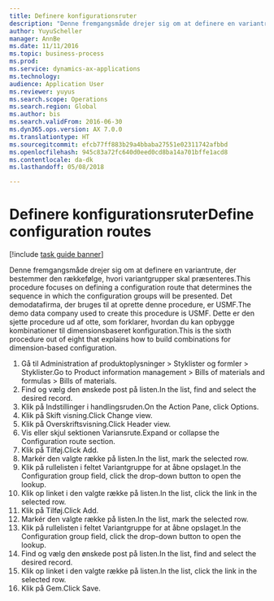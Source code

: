 ```yaml
--- 
title: Definere konfigurationsruter
description: "Denne fremgangsmåde drejer sig om at definere en variantrute, der bestemmer den rækkefølge, hvori variantgrupper skal præsenteres."
author: YuyuScheller
manager: AnnBe
ms.date: 11/11/2016
ms.topic: business-process
ms.prod: 
ms.service: dynamics-ax-applications
ms.technology: 
audience: Application User
ms.reviewer: yuyus
ms.search.scope: Operations
ms.search.region: Global
ms.author: bis
ms.search.validFrom: 2016-06-30
ms.dyn365.ops.version: AX 7.0.0
ms.translationtype: HT
ms.sourcegitcommit: efcb77ff883b29a4bbaba27551e02311742afbbd
ms.openlocfilehash: 945c83a72fc640d0eed0cd8ba14a701bffe1acd8
ms.contentlocale: da-dk
ms.lasthandoff: 05/08/2018

---
```

# <a name="define-configuration-routes"></a><span data-ttu-id="75ef3-103">Definere konfigurationsruter</span><span class="sxs-lookup"><span data-stu-id="75ef3-103">Define configuration routes</span></span>

[!include [task guide banner](../../includes/task-guide-banner.md)]

<span data-ttu-id="75ef3-104">Denne fremgangsmåde drejer sig om at definere en variantrute, der bestemmer den rækkefølge, hvori variantgrupper skal præsenteres.</span><span class="sxs-lookup"><span data-stu-id="75ef3-104">This procedure focuses on defining a configuration route that determines the sequence in which the configuration groups will be presented.</span></span> <span data-ttu-id="75ef3-105">Det demodatafirma, der bruges til at oprette denne procedure, er USMF.</span><span class="sxs-lookup"><span data-stu-id="75ef3-105">The demo data company used to create this procedure is USMF.</span></span> <span data-ttu-id="75ef3-106">Dette er den sjette procedure ud af otte, som forklarer, hvordan du kan opbygge kombinationer til dimensionsbaseret konfiguration.</span><span class="sxs-lookup"><span data-stu-id="75ef3-106">This is the sixth procedure out of eight that explains how to build combinations for dimension-based configuration.</span></span>

1. <span data-ttu-id="75ef3-107">Gå til Administration af produktoplysninger > Styklister og formler > Styklister.</span><span class="sxs-lookup"><span data-stu-id="75ef3-107">Go to Product information management > Bills of materials and formulas > Bills of materials.</span></span>
2. <span data-ttu-id="75ef3-108">Find og vælg den ønskede post på listen.</span><span class="sxs-lookup"><span data-stu-id="75ef3-108">In the list, find and select the desired record.</span></span>
3. <span data-ttu-id="75ef3-109">Klik på Indstillinger i handlingsruden.</span><span class="sxs-lookup"><span data-stu-id="75ef3-109">On the Action Pane, click Options.</span></span>
4. <span data-ttu-id="75ef3-110">Klik på Skift visning.</span><span class="sxs-lookup"><span data-stu-id="75ef3-110">Click Change view.</span></span>
5. <span data-ttu-id="75ef3-111">Klik på Overskriftsvisning.</span><span class="sxs-lookup"><span data-stu-id="75ef3-111">Click Header view.</span></span>
6. <span data-ttu-id="75ef3-112">Vis eller skjul sektionen Variansrute.</span><span class="sxs-lookup"><span data-stu-id="75ef3-112">Expand or collapse the Configuration route section.</span></span>
7. <span data-ttu-id="75ef3-113">Klik på Tilføj.</span><span class="sxs-lookup"><span data-stu-id="75ef3-113">Click Add.</span></span>
8. <span data-ttu-id="75ef3-114">Markér den valgte række på listen.</span><span class="sxs-lookup"><span data-stu-id="75ef3-114">In the list, mark the selected row.</span></span>
9. <span data-ttu-id="75ef3-115">Klik på rullelisten i feltet Variantgruppe for at åbne opslaget.</span><span class="sxs-lookup"><span data-stu-id="75ef3-115">In the Configuration group field, click the drop-down button to open the lookup.</span></span>
10. <span data-ttu-id="75ef3-116">Klik op linket i den valgte række på listen.</span><span class="sxs-lookup"><span data-stu-id="75ef3-116">In the list, click the link in the selected row.</span></span>
11. <span data-ttu-id="75ef3-117">Klik på Tilføj.</span><span class="sxs-lookup"><span data-stu-id="75ef3-117">Click Add.</span></span>
12. <span data-ttu-id="75ef3-118">Markér den valgte række på listen.</span><span class="sxs-lookup"><span data-stu-id="75ef3-118">In the list, mark the selected row.</span></span>
13. <span data-ttu-id="75ef3-119">Klik på rullelisten i feltet Variantgruppe for at åbne opslaget.</span><span class="sxs-lookup"><span data-stu-id="75ef3-119">In the Configuration group field, click the drop-down button to open the lookup.</span></span>
14. <span data-ttu-id="75ef3-120">Find og vælg den ønskede post på listen.</span><span class="sxs-lookup"><span data-stu-id="75ef3-120">In the list, find and select the desired record.</span></span>
15. <span data-ttu-id="75ef3-121">Klik op linket i den valgte række på listen.</span><span class="sxs-lookup"><span data-stu-id="75ef3-121">In the list, click the link in the selected row.</span></span>
16. <span data-ttu-id="75ef3-122">Klik på Gem.</span><span class="sxs-lookup"><span data-stu-id="75ef3-122">Click Save.</span></span>


